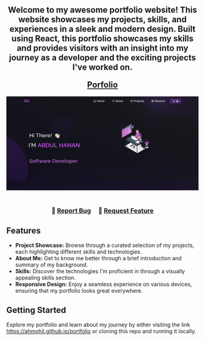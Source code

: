<h2 align="center">
 <p>Welcome to my awesome portfolio website! This website showcases my projects, skills, and experiences in a sleek and modern design. Built using React, this portfolio showcases my skills and provides visitors with an insight into my journey as a developer and the exciting projects I've worked on.</p>
  <a href="ahmohil.github.io/portfolio" >Porfolio</a>
</h2>
<div align="center">
  <img alt="Demo" src="./Images/readme-img.png" />
</div>

<br/>



<h3 align="center">
    🔹
    <a href="https://github.com/ahmhil/Portfolio/issues">Report Bug</a> &nbsp; &nbsp;
    🔹
    <a href="https://github.com/ahmohil/Portfolio/issues">Request Feature</a>
</h3>

## Features

- **Project Showcase:** Browse through a curated selection of my projects, each highlighting different skills and technologies.
- **About Me:** Get to know me better through a brief introduction and summary of my background.
- **Skills:** Discover the technologies I'm proficient in through a visually appealing skills section.
- **Responsive Design:** Enjoy a seamless experience on various devices, ensuring that my portfolio looks great everywhere.

## Getting Started

Explore my portfolio and learn about my journey by either visiting the link https://ahmohil.github.io/portfolio or cloning this repo and running it locally.


